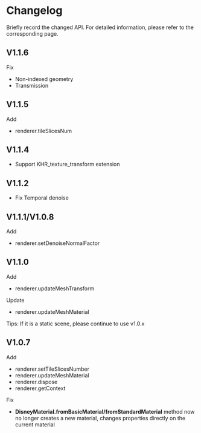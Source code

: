 # Changelog

Briefly record the changed API. For detailed information, please refer to the corresponding page.

## V1.1.6

Fix

* Non-indexed geometry
* Transmission

## V1.1.5

Add

* renderer.tileSlicesNum

## V1.1.4

* Support KHR_texture_transform extension

## V1.1.2

* Fix Temporal denoise

## V1.1.1/V1.0.8

Add

* renderer.setDenoiseNormalFactor

## V1.1.0

Add

* renderer.updateMeshTransform

Update

* renderer.updateMeshMaterial


Tips: If it is a static scene, please continue to use v1.0.x

## V1.0.7

Add

* renderer.setTileSlicesNumber
* renderer.updateMeshMaterial
* renderer.dispose
* renderer.getContext

Fix

* **DisneyMaterial.fromBasicMaterial/fromStandardMaterial** method now no longer creates a new material, changes properties directly on the current material

